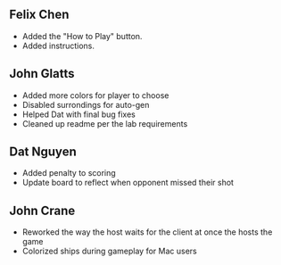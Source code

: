
## Felix Chen
- Added the "How to Play" button.
- Added instructions.

## John Glatts
- Added more colors for player to choose
- Disabled surrondings for auto-gen
- Helped Dat with final bug fixes
- Cleaned up readme per the lab requirements 

## Dat Nguyen
- Added penalty to scoring
- Update board to reflect when opponent missed their shot

## John Crane
- Reworked the way the host waits for the client at once the hosts the game 
- Colorized ships during gameplay for Mac users
